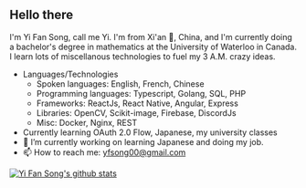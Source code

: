 ## Hello there

<!-- Start: Self Introduction -->
I'm Yi Fan Song, call me Yi. I'm from Xi'an 🍜, China, and I'm currently doing a bachelor's degree in mathematics at the University of Waterloo in Canada. I learn lots of miscellanous technologies to fuel my 3 A.M. crazy ideas.
<!-- End: Self Introduction -->

- Languages/Technologies
  - Spoken languages: English, French, Chinese
  - Programming languages: Typescript, Golang, SQL, PHP
  - Frameworks: ReactJs, React Native, Angular, Express
  - Libraries: OpenCV, Scikit-image, Firebase, DiscordJs
  - Misc: Docker, Nginx, REST
- Currently learning OAuth 2.0 Flow, Japanese, my university classes
- 🔭 I’m currently working on learning Japanese and doing my job.
- 📫 How to reach me: [yfsong00@gmail.com](mailto:yfsong00@gmail.com)

<!--
**yi-fan-song/yi-fan-song** is a ✨ _special_ ✨ repository because its `README.md` (this file) appears on your GitHub profile.

Here are some ideas to get you started:

- 🔭 I’m currently working on ...
- 🌱 I’m currently learning ...
- 👯 I’m looking to collaborate on ...
- 🤔 I’m looking for help with ...
- 💬 Ask me about ...
- 📫 How to reach me: ...
- 😄 Pronouns: ...
- ⚡ Fun fact: ...
-->

[![Yi Fan Song's github stats](https://github-readme-stats.vercel.app/api?username=yi-fan-song&count_private=true&title_color=c9d1d9&bg_color=0d1117&text_color=c9d1d9)](https://github.com/anuraghazra/github-readme-stats)
